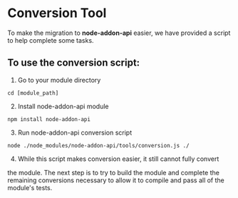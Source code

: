 # Conversion Tool

To make the migration to **node-addon-api** easier, we have provided a script to 
help complete some tasks. 

## To use the conversion script:

  1. Go to your module directory

```
cd [module_path]
```

  2. Install node-addon-api module

```
npm install node-addon-api
```

  3. Run node-addon-api conversion script

```
node ./node_modules/node-addon-api/tools/conversion.js ./
```

  4. While this script makes conversion easier, it still cannot fully convert

the module. The next step is to try to build the module and complete the
remaining conversions necessary to allow it to compile and pass all of the
module's tests.